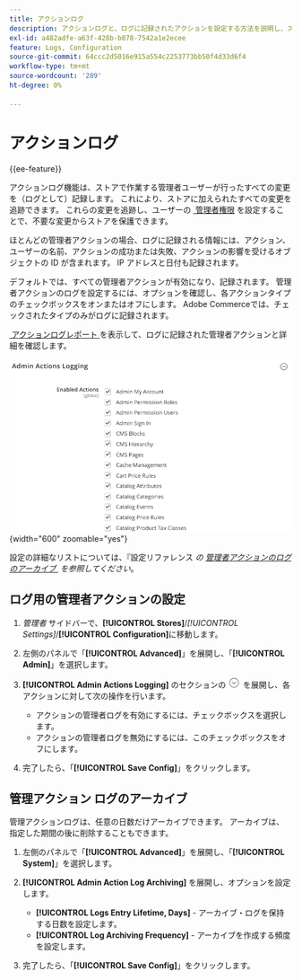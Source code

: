 ```yaml
---
title: アクションログ
description: アクションログと、ログに記録されたアクションを設定する方法を説明し、ストアに加えられたすべての変更を追跡できるようにします。
exl-id: a482adfe-a63f-428b-b078-7542a1e2ecee
feature: Logs, Configuration
source-git-commit: 64ccc2d5016e915a554c2253773bb50f4d33d6f4
workflow-type: tm+mt
source-wordcount: '289'
ht-degree: 0%

---
```


# アクションログ

{{ee-feature}}

アクションログ機能は、ストアで作業する管理者ユーザーが行ったすべての変更を（ログとして）記録します。 これにより、ストアに加えられたすべての変更を追跡できます。 これらの変更を追跡し、ユーザーの [&#x200B; 管理者権限 &#x200B;](permissions.md) を設定することで、不要な変更からストアを保護できます。

ほとんどの管理者アクションの場合、ログに記録される情報には、アクション、ユーザーの名前、アクションの成功または失敗、アクションの影響を受けるオブジェクトの ID が含まれます。 IP アドレスと日付も記録されます。

デフォルトでは、すべての管理者アクションが有効になり、記録されます。 管理者アクションのログを設定するには、オプションを確認し、各アクションタイプのチェックボックスをオンまたはオフにします。 Adobe Commerceでは、チェックされたタイプのみがログに記録されます。

[&#x200B; アクションログレポート &#x200B;](action-log-report.md) を表示して、ログに記録された管理者アクションと詳細を確認します。

![&#x200B; 詳細設定 – 管理アクションのログ &#x200B;](../configuration-reference/advanced/assets/admin-actions-logging.png){width="600" zoomable="yes"}

設定の詳細なリストについては、『設定リファレンス _の [&#x200B; 管理者アクションのログのアーカイブ &#x200B;](../configuration-reference/advanced/system.md) を参照してください_。

## ログ用の管理者アクションの設定

1. _管理者_ サイドバーで、**[!UICONTROL Stores]**/_[!UICONTROL Settings]_/**[!UICONTROL Configuration]**&#x200B;に移動します。

1. 左側のパネルで「**[!UICONTROL Advanced]**」を展開し、「**[!UICONTROL Admin]**」を選択します。

1. **[!UICONTROL Admin Actions Logging]** のセクションの ![&#x200B; 展開セレクター &#x200B;](../assets/icon-display-expand.png) を展開し、各アクションに対して次の操作を行います。

   - アクションの管理者ログを有効にするには、チェックボックスを選択します。
   - アクションの管理者ログを無効にするには、このチェックボックスをオフにします。

1. 完了したら、「**[!UICONTROL Save Config]**」をクリックします。

## 管理アクション ログのアーカイブ

管理アクションログは、任意の日数だけアーカイブできます。 アーカイブは、指定した期間の後に削除することもできます。

1. 左側のパネルで「**[!UICONTROL Advanced]**」を展開し、「**[!UICONTROL System]**」を選択します。

1. **[!UICONTROL Admin Action Log Archiving]** を展開し、オプションを設定します。

   - **[!UICONTROL Logs Entry Lifetime, Days]** - アーカイブ・ログを保持する日数を設定します。
   - **[!UICONTROL Log Archiving Frequency]** - アーカイブを作成する頻度を設定します。

1. 完了したら、「**[!UICONTROL Save Config]**」をクリックします。
